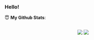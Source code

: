 ### Hello!

<!--
**SanyaKapoor/SanyaKapoor** is a ✨ _special_ ✨ repository because its `README.md` (this file) appears on your GitHub profile.

Here are some ideas to get you started:

- 🔭 I’m currently working on ...
- 🌱 I’m currently learning ...
- 👯 I’m looking to collaborate on ...
- 🤔 I’m looking for help with ...
- 💬 Ask me about ...
- 📫 How to reach me: ...
- 😄 Pronouns: ...
- ⚡ Fun fact: ...
-->

 <summary> 😇 <b>My Github Stats</b>: </summary>

<br>

<p align = "center">
  <img src = "https://github-readme-stats.vercel.app/api?username=KaustubhKishore&show_icons=true&theme=radical&line_height=27">
  <img src = "https://github-readme-stats.vercel.app/api/top-langs/?username=KaustubhKishore&hide=css,html&theme=tokyonight">
</p>

</design>
